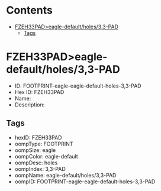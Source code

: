 



Contents
========

* [FZEH33PAD>eagle-default/holes/3,3-PAD](#fzeh33padeagle-defaultholes33-pad)
	* [Tags](#tags)

# FZEH33PAD>eagle-default/holes/3,3-PAD

- ID: FOOTPRINT-eagle-eagle-default-holes-3,3-PAD
- Hex ID: FZEH33PAD
- Name: 
- Description: 

## Tags

- hexID: FZEH33PAD
- oompType: FOOTPRINT
- oompSize: eagle
- oompColor: eagle-default
- oompDesc: holes
- oompIndex: 3,3-PAD
- oompName: eagle-default/holes/3,3-PAD
- oompID: FOOTPRINT-eagle-eagle-default-holes-3,3-PAD
